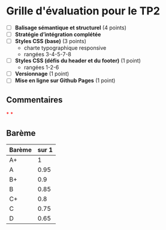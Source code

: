 # Grille d'évaluation pour le TP2
- [ ] __Balisage sémantique et structurel__ (4 points)  
- [ ] __Stratégie d’intégration complétée__   
- [ ] __Styles CSS (base)__ (3 points)  
  - charte typographique responsive  
  - rangées 3-4-5-7-8  
- [ ] __Styles CSS (défis du header et du footer)__ (1 point)    
  - rangées 1-2-6
- [ ] __Versionnage__ (1 point)
- [ ] __Mise en ligne sur Github Pages__ (1 point)  

## Commentaires

<span style='color:red'> * * </span>

## Barème
| Barème | sur 1 |
|--------|-------|
| A+     | 1     |
| A      | 0.95  |
| B+     | 0.9   |
| B      | 0.85  |
| C+     | 0.8   |
| C      | 0.75  |
| D      | 0.65  |
